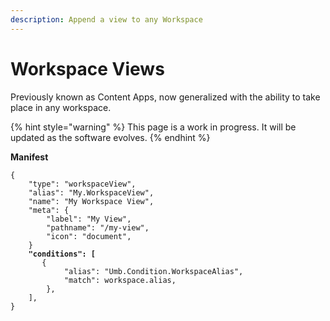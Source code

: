 ```yaml
---
description: Append a view to any Workspace
---
```


# Workspace Views

Previously known as Content Apps, now generalized with the ability to take place in any workspace.

{% hint style="warning" %}
This page is a work in progress. It will be updated as the software evolves.
{% endhint %}

**Manifest**

<pre class="language-json"><code class="lang-json">{
	"type": "workspaceView",
	"alias": "My.WorkspaceView",
	"name": "My Workspace View",
	"meta": {
		"label": "My View",
		"pathname": "/my-view",
		"icon": "document",
	}
<strong>	"conditions": [
</strong>		{
			"alias": "Umb.Condition.WorkspaceAlias",
			"match": workspace.alias,
		},
	],
}
</code></pre>

